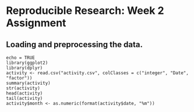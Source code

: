 Reproducible Research: Week 2 Assignment
========================================


## Loading and preprocessing the data.


```{r}
echo = TRUE
library(ggplot2)
library(dplyr)
activity <- read.csv("activity.csv", colClasses = c("integer", "Date", "factor"))
summary(activity)
str(activity)
head(activity)
tail(activity)
activity$month <- as.numeric(format(activity$date, "%m"))
```
